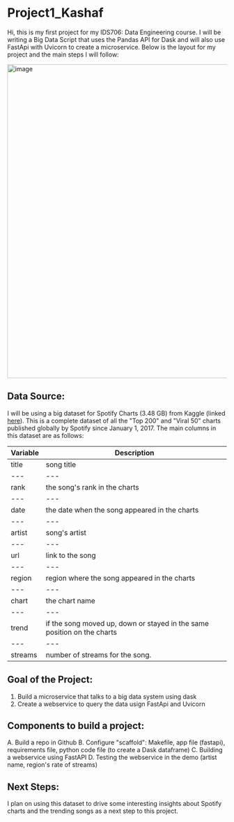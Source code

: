 # Project1_Kashaf

Hi, this is my first project for my IDS706: Data Engineering course. I will be writing a Big Data Script that uses the Pandas API for Dask and will also use FastApi with Uvicorn to create a microservice. Below is the layout for my project and the main steps I will follow:


<img width="719" alt="image" src="https://user-images.githubusercontent.com/111402572/190930583-6394d54e-79e6-4461-b0b5-d663b3ae2be5.png">


## Data Source:

I will be using a big dataset for Spotify Charts (3.48 GB) from Kaggle (linked [here][1]). This is a complete dataset of all the "Top 200" and "Viral 50" charts published globally by Spotify since January 1, 2017. The main columns in this dataset are as follows: 

Variable | Description
--- | ---
title | song title
--- | ---
rank | the song's rank in the charts
--- | ---
date | the date when the song appeared in the charts
--- | ---
artist | song's artist
--- | ---
url | link to the song
--- | ---
region | region where the song appeared in the charts
--- | ---
chart | the chart name
--- | ---
trend | if the song moved up, down or stayed in the same position on the charts
--- | ---
streams | number of streams for the song.


## Goal of the Project:

1. Build a microservice that talks to a big data system using dask
2. Create a webservice to query the data usign FastApi and Uvicorn

## Components to build a project:

A. Build a repo in Github
B. Configure "scaffold": Makefile, app file (fastapi), requirements file, python code file (to create a Dask dataframe)
C. Building a webservice using FastAPI
D. Testing the webservice in the demo (artist name, region's rate of streams)

## Next Steps:

I plan on using this dataset to drive some interesting insights about Spotify charts and the trending songs as a next step to this project.


[1]:https://www.kaggle.com/datasets/dhruvildave/spotify-charts "Kaggle Dataset"
